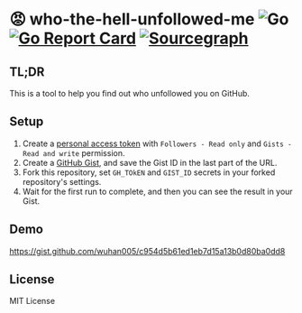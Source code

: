 # 😡 who-the-hell-unfollowed-me ![Go](https://github.com/wuhan005/who-the-hell-unfollowed-me/workflows/Go/badge.svg) [![Go Report Card](https://goreportcard.com/badge/github.com/wuhan005/who-the-hell-unfollowed-me)](https://goreportcard.com/report/github.com/wuhan005/who-the-hell-unfollowed-me) [![Sourcegraph](https://img.shields.io/badge/view%20on-Sourcegraph-brightgreen.svg?logo=sourcegraph)](https://sourcegraph.com/github.com/wuhan005/who-the-hell-unfollowed-me)

## TL;DR

This is a tool to help you find out who unfollowed you on GitHub.

## Setup

1. Create a [personal access token](https://github.com/settings/personal-access-tokens/new) with `Followers - Read
   only` and `Gists - Read and write` permission.
2. Create a [GitHub Gist](https://gist.github.com/), and save the Gist ID in the last part of the URL.
3. Fork this repository, set `GH_TOkEN` and `GIST_ID` secrets in your forked repository's settings.
4. Wait for the first run to complete, and then you can see the result in your Gist.

## Demo

https://gist.github.com/wuhan005/c954d5b61ed1eb7d15a13b0d80ba0dd8

## License

MIT License

